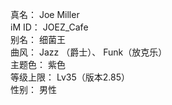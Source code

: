真名： Joe Miller  
iM ID： JOEZ_Cafe  
别名： 细菌王  
曲风： Jazz （爵士）、 Funk（放克乐）  
主题色： 紫色  
等级上限： Lv35（版本2.85）  
性别： 男性  